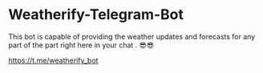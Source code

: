 # Weatherify-Telegram-Bot
This bot is capable of providing the weather updates and forecasts for any part of the part right here in your chat . 😎😎

 https://t.me/weatherify_bot
